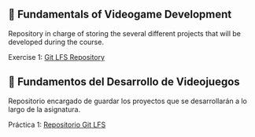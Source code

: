 ## 👾 Fundamentals of Videogame Development
Repository in charge of storing the several different projects that will be developed during the course.

Exercise 1: [Git LFS Repository](https://github.com/Aitor-Ventura/FDV_P1)

## 🤖 Fundamentos del Desarrollo de Videojuegos
Repositorio encargado de guardar los proyectos que se desarrollarán a lo largo de la asignatura.

Práctica 1: [Repositorio Git LFS](https://github.com/Aitor-Ventura/FDV_P1)
